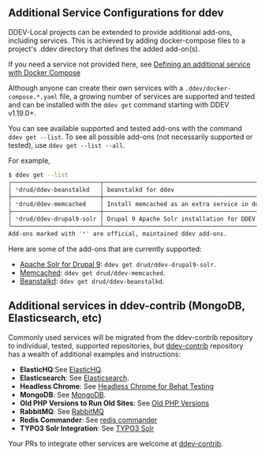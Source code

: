 ## Additional Service Configurations for ddev

DDEV-Local projects can be extended to provide additional add-ons, including services. This is achieved by adding docker-compose files to a project's .ddev directory that defines the added add-on(s).

If you need a service not provided here, see [Defining an additional service with Docker Compose](custom-compose-files.md)

Although anyone can create their own services with a `.ddev/docker-compose.*.yaml` file, a growing number of services are supported and tested and can be installed with the `ddev get` command starting with DDEV v1.19.0+.

You can see available supported and tested add-ons with the command `ddev get --list`. To see all possible add-ons (not necessarily supported or tested), use `ddev get --list --all`.

For example,

```bash
$ ddev get --list
┌─────────────────────────┬───────────────────────────────────────────────┐
│ *drud/ddev-beanstalkd   │ beanstalkd for ddev                           │
├─────────────────────────┼───────────────────────────────────────────────┤
│ *drud/ddev-memcached    │ Install memcached as an extra service in ddev │
├─────────────────────────┼───────────────────────────────────────────────┤
│ *drud/ddev-drupal9-solr │ Drupal 9 Apache Solr installation for DDEV    │
└─────────────────────────┴───────────────────────────────────────────────┘
Add-ons marked with '*' are official, maintained ddev add-ons.
```

Here are some of the add-ons that are currently supported:

* [Apache Solr for Drupal 9](https://github.com/drud/ddev-drupal9-solr): `ddev get drud/ddev-drupal9-solr`.
* [Memcached](https://github.com/drud/ddev-memcached): `ddev get drud/ddev-memcached`.
* [Beanstalkd](https://github.com/drud/ddev-beanstalkd): `ddev get drud/ddev-beanstalkd`.

## Additional services in ddev-contrib (MongoDB, Elasticsearch, etc)

Commonly used services will be migrated from the ddev-contrib repository to individual, tested, supported repositories, but
 [ddev-contrib](https://github.com/drud/ddev-contrib) repository has a wealth of additional examples and instructions:

* **ElasticHQ**:See [ElasticHQ](https://github.com/drud/ddev-contrib/blob/master/docker-compose-services/elastichq).
* **Elasticsearch**: See [Elasticsearch](https://github.com/drud/ddev-contrib/blob/master/docker-compose-services/elasticsearch).
* **Headless Chrome**: See [Headless Chrome for Behat Testing](https://github.com/drud/ddev-contrib/blob/master/docker-compose-services/headless-chrome)
* **MongoDB**: See [MongoDB](https://github.com/drud/ddev-contrib/blob/master/docker-compose-services/mongodb).
* **Old PHP Versions to Run Old Sites**: See [Old PHP Versions](https://github.com/drud/ddev-contrib/blob/master/docker-compose-services/old_php)
* **RabbitMQ**: See [RabbitMQ](https://github.com/drud/ddev-contrib/blob/master/docker-compose-services/rabbitmq)
* **Redis Commander**: See [redis commander](https://github.com/drud/ddev-contrib/blob/master/docker-compose-services/redis-commander)
* **TYPO3 Solr Integration**: See [TYPO3 Solr](https://github.com/drud/ddev-contrib/blob/master/docker-compose-services/typo3-solr)

Your PRs to integrate other services are welcome at [ddev-contrib](https://github.com/drud/ddev-contrib).
